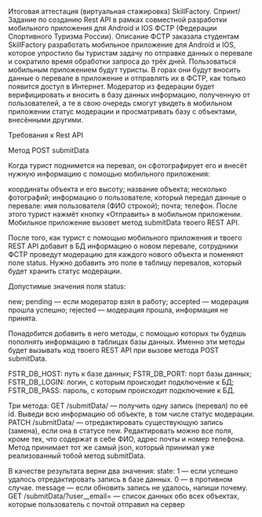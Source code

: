 Итоговая аттестация (виртуальная стажировка) SkillFactory.
Спринт/Задание по созданию Rest API в рамках совместной разработки мобильного приложения для Android и IOS ФСТР (Федерации Спортивного Туризма России).
Описание
ФСТР заказала студентам SkillFactory разработать мобильное приложение для Android и IOS, которое упростило бы туристам задачу по отправке данных о перевале и сократило время обработки запроса до трёх дней. Пользоваться мобильным приложением будут туристы. В горах они будут вносить данные о перевале в приложение и отправлять их в ФСТР, как только появится доступ в Интернет. Модератор из федерации будет верифицировать и вносить в базу данных информацию, полученную от пользователей, а те в свою очередь смогут увидеть в мобильном приложении статус модерации и просматривать базу с объектами, внесёнными другими.

Требования к Rest API

Метод POST submitData

Когда турист поднимется на перевал, он сфотографирует его и внесёт нужную информацию с помощью мобильного приложения:

координаты объекта и его высоту;
название объекта;
несколько фотографий;
информацию о пользователе, который передал данные о перевале:
имя пользователя (ФИО строкой);
почта;
телефон.
После этого турист нажмёт кнопку «Отправить» в мобильном приложении. Мобильное приложение вызовет метод submitData твоего REST API.

После того, как турист с помощью мобильного приложения и твоего REST API добавит в БД информацию о новом перевале, сотрудники ФСТР проведут модерацию для каждого нового объекта и поменяют поле status. Нужно добавить это поле в таблицу перевалов, который будет хранить статус модерации.

Допустимые значения поля status:

new;
pending — если модератор взял в работу;
accepted — модерация прошла успешно;
rejected — модерация прошла, информация не принята.

Понадобится добавить в него методы, с помощью которых ты будешь пополнять информацию в таблицах базы данных. Именно эти методы будет вызывать код твоего REST API при вызове метода POST submitData.

FSTR_DB_HOST: путь к базе данных;
FSTR_DB_PORT: порт базы данных;
FSTR_DB_LOGIN: логин, с которым происходит подключение к БД;
FSTR_DB_PASS: пароль, с которым происходит подключение к БД.

Три метода:
GET /submitData/<id> — получить одну запись (перевал) по её id.
Выведи всю информацию об объекте, в том числе статус модерации.
PATCH /submitData/<id> — отредактировать существующую запись (замена), если она в статусе new.
Редактировать можно все поля, кроме тех, что содержат в себе ФИО, адрес почты и номер телефона. Метод принимает тот же самый json, который принимал уже реализованный тобой метод submitData.

В качестве результата верни два значения:
state:
1 — если успешно удалось отредактировать запись в базе данных.
0 — в противном случае.
message — если обновить запись не удалось, напиши почему.
GET /submitData/?user__email=<email> — список данных обо всех объектах, которые пользователь с почтой <email> отправил на сервер
